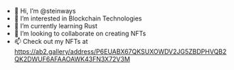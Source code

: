 - 👋 Hi, I’m @steinways
- 👀 I’m interested in Blockchain Technologies
- 🌱 I’m currently learning Rust
- 💞️ I’m looking to collaborate on creating NFTs
- 📫 Check out my NFTs at https://ab2.gallery/address/P6EUABX67QKSUXOWDV2JG5ZBDPHVQB2QK2DWUF6AFAAOAWK43FN3X72V3M

<!---
steinways/steinways is a ✨ special ✨ repository because its `README.md` (this file) appears on your GitHub profile.
You can click the Preview link to take a look at your changes.
--->
